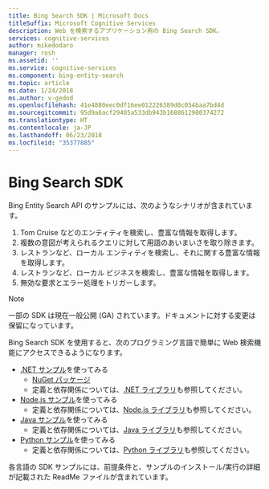 ```yaml
---
title: Bing Search SDK | Microsoft Docs
titleSuffix: Microsoft Cognitive Services
description: Web を検索するアプリケーション用の Bing Search SDK。
services: cognitive-services
author: mikedodaro
manager: rosh
ms.assetid: ''
ms.service: cognitive-services
ms.component: bing-entity-search
ms.topic: article
ms.date: 1/24/2018
ms.author: v-gedod
ms.openlocfilehash: 41e4880eec0df16ee012226389d0c054baa7bd4d
ms.sourcegitcommit: 95d9a6acf29405a533db943b1688612980374272
ms.translationtype: HT
ms.contentlocale: ja-JP
ms.lasthandoff: 06/23/2018
ms.locfileid: "35377885"
---
```

# <a name="bing-search-sdk"></a>Bing Search SDK
Bing Entity Search API のサンプルには、次のようなシナリオが含まれています。
1.  Tom Cruise などのエンティティを検索し、豊富な情報を取得します。
2.  複数の意図が考えられるクエリに対して用語のあいまいさを取り除きます。
3.  レストランなど、ローカル エンティティを検索し、それに関する豊富な情報を取得します。
4.  レストランなど、ローカル ビジネスを検索し、豊富な情報を取得します。
5.  無効な要求とエラー処理をトリガーします。

> [!NOTE] 
> 一部の SDK は現在一般公開 (GA) されています。ドキュメントに対する変更は保留になっています。 

Bing Search SDK を使用すると、次のプログラミング言語で簡単に Web 検索機能にアクセスできるようになります。
* [.NET サンプル](https://github.com/Azure-Samples/cognitive-services-dotnet-sdk-samples/tree/master/BingSearchv7)を使ってみる 
    * [NuGet パッケージ](https://www.nuget.org/packages/Microsoft.Azure.CognitiveServices.Search.EntitySearch/1.2.0)
    * 定義と依存関係については、[.NET ライブラリ](https://github.com/Azure/azure-sdk-for-net/tree/psSdkJson6/src/SDKs/CognitiveServices/dataPlane/Search/BingEntitySearch)も参照してください。
* [Node.js サンプル](https://github.com/Azure-Samples/cognitive-services-node-sdk-samples)を使ってみる 
    * 定義と依存関係については、[Node.js ライブラリ](https://github.com/Azure/azure-sdk-for-node/tree/master/lib/services/entitySearch)も参照してください。
* [Java サンプル](https://github.com/Azure-Samples/cognitive-services-java-sdk-samples)を使ってみる 
    * 定義と依存関係については、[Java ライブラリ](https://github.com/Azure/azure-sdk-for-java/tree/master/azure-cognitiveservices/search/bingentitysearch)も参照してください。
* [Python サンプル](https://github.com/Azure-Samples/cognitive-services-python-sdk-samples)を使ってみる 
    * 定義と依存関係については、[Python ライブラリ](https://github.com/Azure/azure-sdk-for-python/tree/master/azure-cognitiveservices-search-entitysearch)も参照してください。

各言語の SDK サンプルには、前提条件と、サンプルのインストール/実行の詳細が記載された ReadMe ファイルが含まれています。

